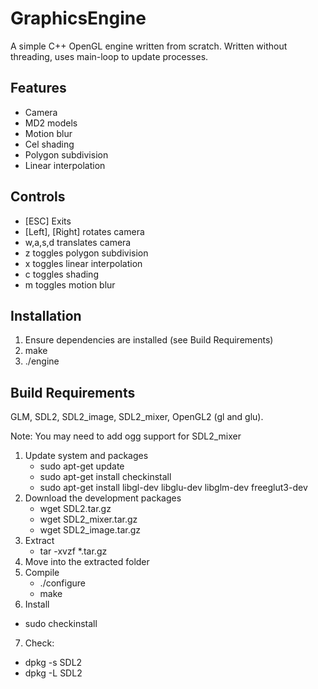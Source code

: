 # GraphicsEngine

A simple C++ OpenGL engine written from scratch.
Written without threading, uses main-loop to update processes.

## Features

* Camera
* MD2 models
* Motion blur
* Cel shading
* Polygon subdivision
* Linear interpolation

## Controls

* [ESC] Exits
* [Left], [Right] rotates camera
* w,a,s,d translates camera
* z toggles polygon subdivision
* x toggles linear interpolation
* c toggles shading
* m toggles motion blur

## Installation

 1. Ensure dependencies are installed (see Build Requirements)
 2. make
 3. ./engine

## Build Requirements

GLM, SDL2, SDL2_image, SDL2_mixer, OpenGL2 (gl and glu).

Note: You may need to add ogg support for SDL2_mixer

1. Update system and packages
	* sudo apt-get update
	* sudo apt-get install checkinstall
	* sudo apt-get install libgl-dev libglu-dev libglm-dev freeglut3-dev
2. Download the development packages
	* wget SDL2.tar.gz
	* wget SDL2_mixer.tar.gz
	* wget SDL2_image.tar.gz
3. Extract
	* tar -xvzf *.tar.gz
4. Move into the extracted folder
5. Compile
	* ./configure
	* make
6. Install
  * sudo checkinstall
7. Check:
  * dpkg -s SDL2
  * dpkg -L SDL2
